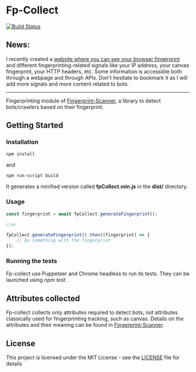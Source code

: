 # Fp-Collect

[![Build Status](https://travis-ci.org/antoinevastel/fp-collect.svg?branch=master)](https://travis-ci.org/antoinevastel/fp-collect)


## News:
I recently created a [website where you can see your browser fingerprint](https://deviceandbrowserinfo.com/info_device) and different fingerprinting-related signals like your IP address, your canvas fingerprint, your HTTP headers, etc. Some information is accessible both through a webpage and through APIs. Don't hesitate to bookmark it as I will add more signals and more content related to bots.

------------

Fingerprinting module of [Fingerprint-Scanner](https://github.com/antoinevastel/fpscanner), a library to detect 
bots/crawlers based on their fingerprint.

## Getting Started

### Installation

```
npm install
```
and

```
npm run-script build
```

It generates a minified version called **fpCollect.min.js** in the **dist/** directory.
### Usage

```javascript
const fingerprint = await fpCollect.generateFingerprint();

//or

fpCollect.generateFingerprint().then((fingerprint) => {
    // Do something with the fingerprint
});

```

### Running the tests

Fp-collect use Puppeteer and Chrome headless to run its tests.
They can be launched using *npm test*.

## Attributes collected

Fp-collect collects only attributes required to detect bots, not attributes classically 
used for fingerprinting tracking, such as canvas.
Details on the attributes and their meaning can be found in
[Fingerprint-Scanner](https://github.com/antoinevastel/fpscanner).

## License

This project is licensed under the MIT License - see the [LICENSE](LICENSE) file for details
